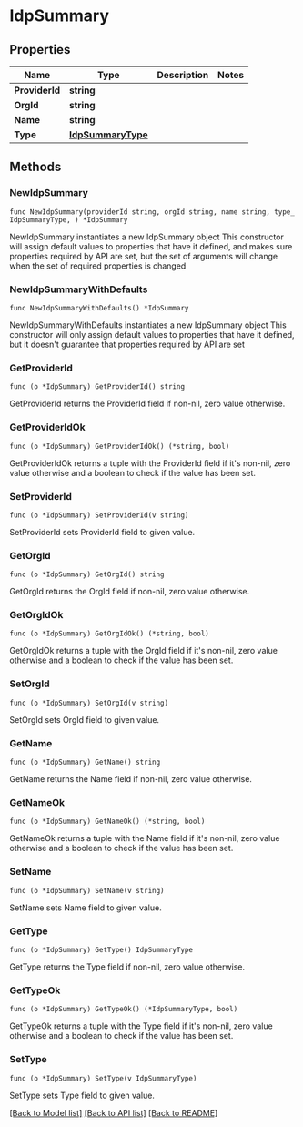 # IdpSummary

## Properties

Name | Type | Description | Notes
------------ | ------------- | ------------- | -------------
**ProviderId** | **string** |  | 
**OrgId** | **string** |  | 
**Name** | **string** |  | 
**Type** | [**IdpSummaryType**](IdpSummaryType.md) |  | 

## Methods

### NewIdpSummary

`func NewIdpSummary(providerId string, orgId string, name string, type_ IdpSummaryType, ) *IdpSummary`

NewIdpSummary instantiates a new IdpSummary object
This constructor will assign default values to properties that have it defined,
and makes sure properties required by API are set, but the set of arguments
will change when the set of required properties is changed

### NewIdpSummaryWithDefaults

`func NewIdpSummaryWithDefaults() *IdpSummary`

NewIdpSummaryWithDefaults instantiates a new IdpSummary object
This constructor will only assign default values to properties that have it defined,
but it doesn't guarantee that properties required by API are set

### GetProviderId

`func (o *IdpSummary) GetProviderId() string`

GetProviderId returns the ProviderId field if non-nil, zero value otherwise.

### GetProviderIdOk

`func (o *IdpSummary) GetProviderIdOk() (*string, bool)`

GetProviderIdOk returns a tuple with the ProviderId field if it's non-nil, zero value otherwise
and a boolean to check if the value has been set.

### SetProviderId

`func (o *IdpSummary) SetProviderId(v string)`

SetProviderId sets ProviderId field to given value.


### GetOrgId

`func (o *IdpSummary) GetOrgId() string`

GetOrgId returns the OrgId field if non-nil, zero value otherwise.

### GetOrgIdOk

`func (o *IdpSummary) GetOrgIdOk() (*string, bool)`

GetOrgIdOk returns a tuple with the OrgId field if it's non-nil, zero value otherwise
and a boolean to check if the value has been set.

### SetOrgId

`func (o *IdpSummary) SetOrgId(v string)`

SetOrgId sets OrgId field to given value.


### GetName

`func (o *IdpSummary) GetName() string`

GetName returns the Name field if non-nil, zero value otherwise.

### GetNameOk

`func (o *IdpSummary) GetNameOk() (*string, bool)`

GetNameOk returns a tuple with the Name field if it's non-nil, zero value otherwise
and a boolean to check if the value has been set.

### SetName

`func (o *IdpSummary) SetName(v string)`

SetName sets Name field to given value.


### GetType

`func (o *IdpSummary) GetType() IdpSummaryType`

GetType returns the Type field if non-nil, zero value otherwise.

### GetTypeOk

`func (o *IdpSummary) GetTypeOk() (*IdpSummaryType, bool)`

GetTypeOk returns a tuple with the Type field if it's non-nil, zero value otherwise
and a boolean to check if the value has been set.

### SetType

`func (o *IdpSummary) SetType(v IdpSummaryType)`

SetType sets Type field to given value.



[[Back to Model list]](../README.md#documentation-for-models) [[Back to API list]](../README.md#documentation-for-api-endpoints) [[Back to README]](../README.md)


